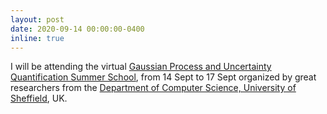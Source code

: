 ```yaml
---
layout: post
date: 2020-09-14 00:00:00-0400
inline: true
---
```


I will be attending the virtual <a href="http://gpss.cc/gpss20/">Gaussian Process and Uncertainty Quantification Summer School</a>, from 14 Sept to 17 Sept organized by great researchers from the <a href="https://www.sheffield.ac.uk/dcs/research/groups/machine-learning">Department of Computer Science, University of Sheffield</a>, UK.